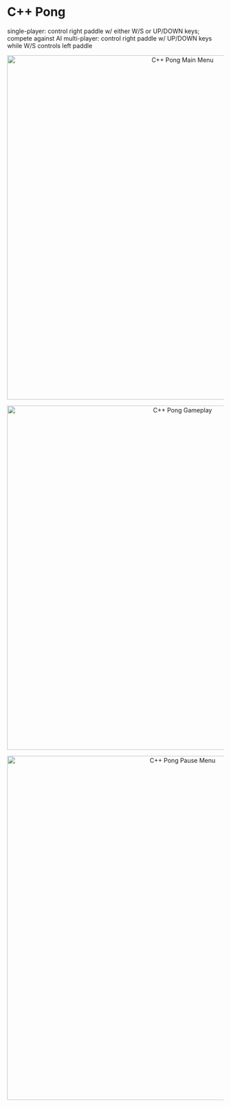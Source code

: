 # C++ Pong 
single-player: control right paddle w/ either W/S or UP/DOWN keys; compete against AI
multi-player: control right paddle w/ UP/DOWN keys while W/S controls left paddle

<p align="center">
  <img src="https://github.com/andrewcreekmore/Pong/assets/44483269/325ace15-94f4-4bff-bb7a-efd89411500c" width="800" title="C++ Pong Main Menu">
</p>

<p align="center">
  <img src="https://github.com/andrewcreekmore/Pong/assets/44483269/0711f84c-70aa-4d23-8e5c-8a7267314304" width="800" title="C++ Pong Gameplay">
</p>

<p align="center">
  <img src="https://github.com/andrewcreekmore/Pong/assets/44483269/6e1ac7e1-a671-48f4-a3d3-63b9dddd8ee5" width="800" title="C++ Pong Pause Menu">
</p>
